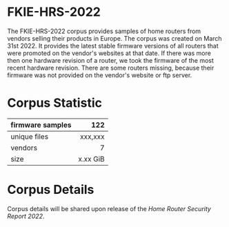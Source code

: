# FKIE-HRS-2022

The FKIE-HRS-2022 corpus provides samples of home routers from vendors selling their products in Europe.
The corpus was created on March 31st 2022.
It provides the latest stable firmware versions of all routers that were promoted on the vendor's websites at that date.
If there was more then one hardware revision of a router, we took the firmware of the most recent hardware revision.
There are some routers missing, because their firmware was not provided on the vendor's website or ftp server.

# Corpus Statistic

|firmware samples |       122 |
|-----------------|----------:|  
|unique files     |   xxx,xxx |  
|vendors          |         7 |  
|size             |  x.xx GiB |  

# Corpus Details

Corpus details will be shared upon release of the _Home Router Security Report 2022_.
